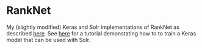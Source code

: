 # RankNet
My (slightly modified) Keras and Solr implementations of RankNet as described [here](http://icml.cc/2015/wp-content/uploads/2015/06/icml_ranking.pdf). See [here](https://github.com/airalcorn2/Solr-LTR) for a tutorial demonstating how to to train a Keras model that can be used with Solr.
